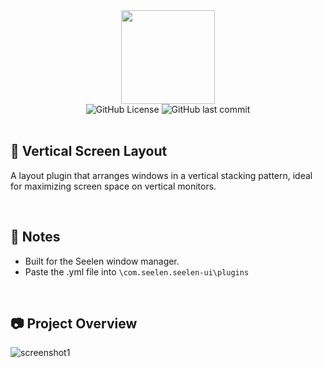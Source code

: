 <div align="center">
  <img height="150" src="https://i.imgur.com/uMJVIB1.png"  />
</div>
<div align="center">
  <img alt="GitHub License" src="https://img.shields.io/github/license/hizo9/wm-verticalscreen">
  <img alt="GitHub last commit" src="https://img.shields.io/github/last-commit/hizo9/wm-verticalscreen">
</div>

<br>

## 🧾 Vertical Screen Layout
A layout plugin that arranges windows in a vertical stacking pattern, ideal for maximizing screen space on vertical monitors.

<br>

## 🔔 Notes
- Built for the Seelen window manager.
- Paste the .yml file into `\com.seelen.seelen-ui\plugins`

<br>

## 📷 Project Overview
![screenshot1](https://i.imgur.com/u3kTuhk.png)
